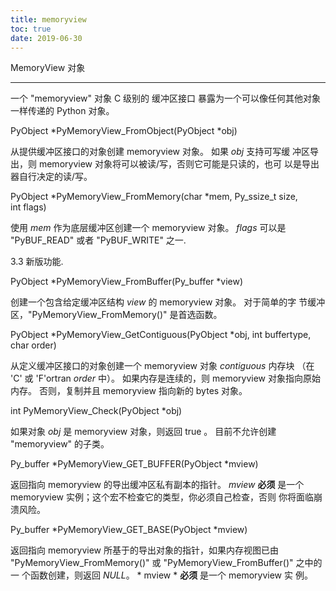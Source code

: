 ```yaml
---
title: memoryview
toc: true
date: 2019-06-30
---
```

MemoryView 对象
***************

一个 "memoryview" 对象 C 级别的 缓冲区接口 暴露为一个可以像任何其他对象
一样传递的 Python 对象。

PyObject *PyMemoryView_FromObject(PyObject *obj)

   从提供缓冲区接口的对象创建 memoryview 对象。 如果 *obj* 支持可写缓
   冲区导出，则 memoryview 对象将可以被读/写，否则它可能是只读的，也可
   以是导出器自行决定的读/写。

PyObject *PyMemoryView_FromMemory(char *mem, Py_ssize_t size, int flags)

   使用 *mem* 作为底层缓冲区创建一个 memoryview 对象。 *flags* 可以是
   "PyBUF_READ" 或者 "PyBUF_WRITE" 之一.

   3.3 新版功能.

PyObject *PyMemoryView_FromBuffer(Py_buffer *view)

   创建一个包含给定缓冲区结构 *view* 的 memoryview 对象。 对于简单的字
   节缓冲区，"PyMemoryView_FromMemory()" 是首选函数。

PyObject *PyMemoryView_GetContiguous(PyObject *obj, int buffertype, char order)

   从定义缓冲区接口的对象创建一个 memoryview 对象 *contiguous* 内存块
   （在 'C' 或 'F'ortran *order* 中）。 如果内存是连续的，则
   memoryview 对象指向原始内存。 否则，复制并且 memoryview 指向新的
   bytes 对象。

int PyMemoryView_Check(PyObject *obj)

   如果对象 *obj* 是 memoryview 对象，则返回 true 。 目前不允许创建
   "memoryview" 的子类。

Py_buffer *PyMemoryView_GET_BUFFER(PyObject *mview)

   返回指向 memoryview 的导出缓冲区私有副本的指针。 *mview* **必须**
   是一个 memoryview 实例；这个宏不检查它的类型，你必须自己检查，否则
   你将面临崩溃风险。

Py_buffer *PyMemoryView_GET_BASE(PyObject *mview)

   返回指向 memoryview 所基于的导出对象的指针，如果内存视图已由
   "PyMemoryView_FromMemory()" 或 "PyMemoryView_FromBuffer()" 之中的一
   个函数创建，则返回 *NULL*。 * mview * **必须** 是一个 memoryview 实
   例。
